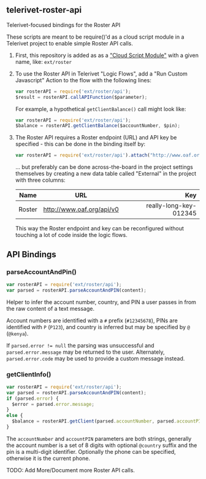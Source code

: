 ## telerivet-roster-api

Telerivet-focused bindings for the Roster API

These scripts are meant to be require()'d as a cloud script module in a Telerivet project to enable simple Roster API calls.  

1.  First, this repository is added as as a ["Cloud Script Module"](https://telerivet.com/dashboard/a/add_script_module) with a given name, like: `ext/roster`
    
1.  To use the Roster API in Telerivet "Logic Flows", add a "Run Custom Javascript" Action to the flow with the following lines:

    ```javascript
    var rosterAPI = require('ext/roster/api');
    $result = rosterAPI.callAPIFunction($parameter);
    ```

    For example, a hypothetical `getClientBalance()` call might look like:

    ```javascript
    var rosterAPI = require('ext/roster/api');
    $balance = rosterAPI.getClientBalance($accountNumber, $pin);
    ```

1.  The Roster API requires a Roster endpoint (URL) and API key be specified - this can be done in the binding itself by:

    ```javascript
    var rosterAPI = require('ext/roster/api').attach("http://www.oaf.org/api/v0", "really-long-key-012345");
    ```
    
    ... but preferably can be done across-the-board in the project settings themselves by creating a new data table called "External" in the project with three columns:
    
    | Name | URL | Key |
    | ------------- |:-------------:| -----:|
    | Roster | http://www.oaf.org/api/v0 | really-long-key-012345 |
    
    This way the Roster endpoint and key can be reconfigured without touching a lot of code inside the logic flows.

## API Bindings

### parseAccountAndPin()

```javascript
var rosterAPI = require('ext/roster/api');
var parsed = rosterAPI.parseAccountAndPIN(content);
```

Helper to infer the account number, country, and PIN a user passes in from the raw content of a text message.

Account numbers are identified with a `#` prefix (`#12345678`), PINs are identified with `P` (`P123`), and country is inferred but may be specified by `@` (`@kenya`).

If `parsed.error != null` the parsing was unsuccessful and `parsed.error.message` may be returned to the user.  Alternately, `parsed.error.code` may be used to provide a custom message instead. 

### getClientInfo()

```javascript
var rosterAPI = require('ext/roster/api');
var parsed = rosterAPI.parseAccountAndPIN(content);
if (parsed.error) { 
  $error = parsed.error.message;
}
else {
  $balance = rosterAPI.getClient(parsed.accountNumber, parsed.accountPIN, [phone]).balance;
}
```

The `accountNumber` and `accountPIN` parameters are both strings, generally the account number is a set of 8 digits with optional `@country` suffix and the pin is a multi-digit identifier.  Optionally the phone can be specified, otherwise it is the current phone.

TODO: Add More/Document more Roster API calls.



